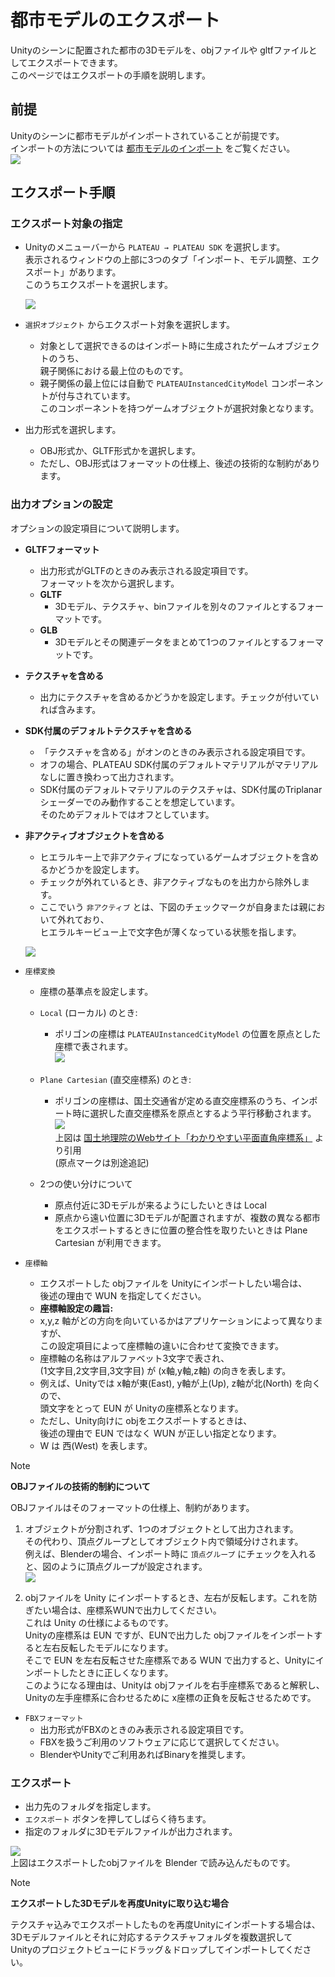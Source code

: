 ﻿# 都市モデルのエクスポート
Unityのシーンに配置された都市の3Dモデルを、objファイルや gltfファイルとしてエクスポートできます。  
このページではエクスポートの手順を説明します。

## 前提
Unityのシーンに都市モデルがインポートされていることが前提です。  
インポートの方法については [都市モデルのインポート](ImportCityModels.md) をご覧ください。  
![](../resources/manual/exportCityModels/importedCity.png)

## エクスポート手順
### エクスポート対象の指定
- Unityのメニューバーから `PLATEAU → PLATEAU SDK` を選択します。   
  表示されるウィンドウの上部に3つのタブ「インポート、モデル調整、エクスポート」があります。  
  このうちエクスポートを選択します。  
    
  ![](../resources/manual/exportCityModels/exportWindow.png)
    
- `選択オブジェクト` からエクスポート対象を選択します。
  - 対象として選択できるのはインポート時に生成されたゲームオブジェクトのうち、  
    親子関係における最上位のものです。
  - 親子関係の最上位には自動で `PLATEAUInstancedCityModel` コンポーネントが付与されています。  
    このコンポーネントを持つゲームオブジェクトが選択対象となります。
- 出力形式を選択します。
  - OBJ形式か、GLTF形式かを選択します。
  - ただし、OBJ形式はフォーマットの仕様上、後述の技術的な制約があります。

### 出力オプションの設定

オプションの設定項目について説明します。

- **GLTFフォーマット**

  - 出力形式がGLTFのときのみ表示される設定項目です。  
    フォーマットを次から選択します。
  - **GLTF**
    - 3Dモデル、テクスチャ、binファイルを別々のファイルとするフォーマットです。 
  - **GLB**
    - 3Dモデルとその関連データをまとめて1つのファイルとするフォーマットです。
    
- **テクスチャを含める**
  - 出力にテクスチャを含めるかどうかを設定します。チェックが付いていれば含みます。

- **SDK付属のデフォルトテクスチャを含める**
  - 「テクスチャを含める」がオンのときのみ表示される設定項目です。
  - オフの場合、PLATEAU SDK付属のデフォルトマテリアルがマテリアルなしに置き換わって出力されます。
  - SDK付属のデフォルトマテリアルのテクスチャは、SDK付属のTriplanarシェーダーでのみ動作することを想定しています。  
    そのためデフォルトではオフとしています。
  
- **非アクティブオブジェクトを含める**

  - ヒエラルキー上で非アクティブになっているゲームオブジェクトを含めるかどうかを設定します。
  - チェックが外れているとき、非アクティブなものを出力から除外します。
  - ここでいう `非アクティブ` とは、下図のチェックマークが自身または親において外れており、  
    ヒエラルキービュー上で文字色が薄くなっている状態を指します。  
    
  ![](../resources/manual/exportCityModels/disabledObj.png)  
    
- `座標変換`
  - 座標の基準点を設定します。
  - `Local` (ローカル) のとき:
    - ポリゴンの座標は `PLATEAUInstancedCityModel` の位置を原点とした座標で表されます。  
      ![](../resources/manual/exportCityModels/exportLocalCoord.png)
      
  - `Plane Cartesian` (直交座標系) のとき: 
    - ポリゴンの座標は、国土交通省が定める直交座標系のうち、インポート時に選択した直交座標系を原点とするよう平行移動されます。  
      ![](../resources/manual/exportCityModels/japanCoordinateSystem.png)  
      上図は [国土地理院のWebサイト「わかりやすい平面直角座標系」](https://www.gsi.go.jp/sokuchikijun/jpc.html) より引用  
      (原点マークは別途追記)
  - 2つの使い分けについて
    - 原点付近に3Dモデルが来るようにしたいときは Local
    - 原点から遠い位置に3Dモデルが配置されますが、複数の異なる都市をエクスポートするときに位置の整合性を取りたいときは Plane Cartesian が利用できます。
- `座標軸`
  - エクスポートした objファイルを Unityにインポートしたい場合は、  
    後述の理由で WUN を指定してください。
  - **座標軸設定の趣旨:**
  - x,y,z 軸がどの方向を向いているかはアプリケーションによって異なりますが、  
    この設定項目によって座標軸の違いに合わせて変換できます。
  - 座標軸の名称はアルファベット3文字で表され、  
    (1文字目,2文字目,3文字目) が (x軸,y軸,z軸) の向きを表します。
  - 例えば、Unityでは x軸が東(East), y軸が上(Up), z軸が北(North) を向くので、  
    頭文字をとって EUN が Unityの座標系となります。
  - ただし、Unity向けに objをエクスポートするときは、  
    後述の理由で EUN ではなく WUN が正しい指定となります。
  - W は 西(West) を表します。

>[!NOTE]
> **OBJファイルの技術的制約について**  
>   
> OBJファイルはそのフォーマットの仕様上、制約があります。  
>   
> 1. オブジェクトが分割されず、1つのオブジェクトとして出力されます。  
>    その代わり、頂点グループとしてオブジェクト内で領域分けされます。  
>    例えば、Blenderの場合、インポート時に `頂点グループ` にチェックを入れると、図のように頂点グループが設定されます。  
>    ![](../resources/manual/exportCityModels/blenderVertexGroup.png)
>     
> 3. objファイルを Unity にインポートするとき、左右が反転します。これを防ぎたい場合は、座標系WUNで出力してください。  
>    これは Unity の仕様によるものです。  
>    Unityの座標系は EUN ですが、EUNで出力した objファイルをインポートすると左右反転したモデルになります。  
>    そこで EUN を左右反転させた座標系である WUN で出力すると、Unityにインポートしたときに正しくなります。  
>    このようになる理由は、Unityは objファイルを右手座標系であると解釈し、Unityの左手座標系に合わせるために x座標の正負を反転させるためです。  

- `FBXフォーマット`
  - 出力形式がFBXのときのみ表示される設定項目です。
  - FBXを扱うご利用のソフトウェアに応じて選択してください。
  - BlenderやUnityでご利用あればBinaryを推奨します。

### エクスポート
- 出力先のフォルダを指定します。
- `エクスポート` ボタンを押してしばらく待ちます。
- 指定のフォルダに3Dモデルファイルが出力されます。

![](../resources/manual/exportCityModels/tokyoBlender.png)  
上図はエクスポートしたobjファイルを Blender で読み込んだものです。

>[!NOTE]
> **エクスポートした3Dモデルを再度Unityに取り込む場合**  
>  
> テクスチャ込みでエクスポートしたものを再度Unityにインポートする場合は、  
> 3Dモデルファイルとそれに対応するテクスチャフォルダを複数選択して  
> Unityのプロジェクトビューにドラッグ＆ドロップしてインポートしてください。
